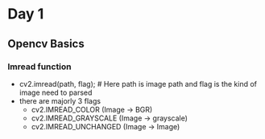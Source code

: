 # Day 1

## Opencv Basics

### Imread function

- cv2.imread(path, flag); # Here path is image path and flag is the kind of image need to parsed
- there are majorly 3 flags
  - cv2.IMREAD_COLOR (Image -> BGR)
  - cv2.IMREAD_GRAYSCALE (Image -> grayscale)
  - cv2.IMREAD_UNCHANGED (Image -> Image)

 